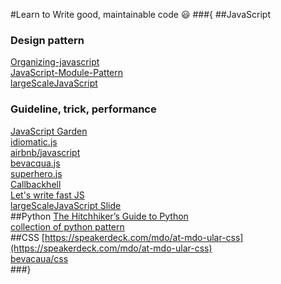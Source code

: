 #Learn to Write good, maintainable code :smiley:
###{
##JavaScript
### Design pattern
[Organizing-javascript](http://alistapart.com/article/the-design-of-code-organizing-javascript)  
[JavaScript-Module-Pattern](https://css-tricks.com/how-do-you-structure-javascript-the-module-pattern-edition/)  
[largeScaleJavaScript](http://addyosmani.com/largescalejavascript/)  
### Guideline, trick, performance
[JavaScript Garden](http://bonsaiden.github.io/JavaScript-Garden/zhtw/)  
[idiomatic.js](https://github.com/rwaldron/idiomatic.js)  
[airbnb/javascript](https://github.com/airbnb/javascript)  
[bevacqua.js](https://github.com/bevacqua/js)  
[superhero.js](https://github.com/superherojs/superherojs)  
[Callbackhell](http://callbackhell.com/)  
[Let's write fast JS](https://medium.com/the-javascript-collection/lets-write-fast-javascript-2b03c5575d9e)  
[largeScaleJavaScript Slide](http://www.slideshare.net/AddyOsmani/largescale-javascript-development)  
##Python
[The Hitchhiker’s Guide to Python](http://docs.python-guide.org/en/latest/)  
[collection of python pattern](https://github.com/faif/python-patterns)  
##CSS
[https://speakerdeck.com/mdo/at-mdo-ular-css](https://speakerdeck.com/mdo/at-mdo-ular-css)  
[bevacaua/css](https://github.com/bevacqua/css)  
###}
